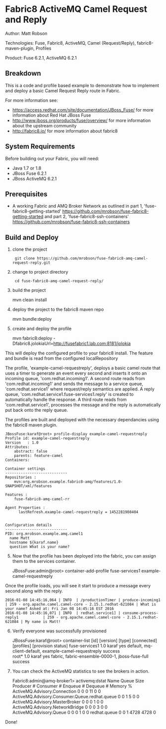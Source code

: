 ﻿Fabric8 ActiveMQ Camel Request and Reply
========================================
Author: Matt Robson

Technologies: Fuse, Fabric8, ActiveMQ, Camel (Request/Reply), fabric8-maven-plugin, Profiles

Product: Fuse 6.2.1, ActiveMQ 6.2.1

Breakdown                                                                                                                     
---------                                                                                                                     
This is a code and profile based example to demonstrate how to implement and deploy a basic Camel Request Reply route in Fabric.

For more information see:

* <https://access.redhat.com/site/documentation/JBoss_Fuse/> for more information about Red Hat JBoss Fuse
* <http://www.jboss.org/products/fuse/overview/> for more information about the upstream community
* <http://fabric8.io/> for more information about fabric8

System Requirements
-------------------
Before building out your Fabric, you will need:
* Java 1.7 or 1.8
* JBoss Fuse 6.2.1
* JBoss ActiveMQ 6.2.1

Prerequisites
-------------
* A working Fabric and AMQ Broker Network as outlined in part 1, 'fuse-fabric8-getting-started' <https://github.com/mrobson/fuse-fabric8-getting-started> and part 2, 'fuse-fabric8-ssh-containers' <https://github.com/mrobson/fuse-fabric8-ssh-containers>

Build and Deploy
----------------

1) clone the project

        git clone https://github.com/mrobson/fuse-fabric8-amq-camel-request-reply.git

2) change to project directory

        cd fuse-fabric8-amq-camel-request-reply/

3) build the project

	mvn clean install

4) deploy the project to the fabric8 maven repo
	
	mvn bundle:deploy

4) create and deploy the profile

	mvn fabric8:deploy -Dfabric8.jolokiaUrl=http://fusefabric1.lab.com:8181/jolokia

This will deploy the configured profile to your fabric8 install.  The feature and bundle is read from the configured localRepository

The profile, 'example-camel-requestreply', deploys a basic camel route that uses a timer to generate an event every second and inserts it onto an incoming queue, 'com.redhat.incoming1'.  A second route reads from 'com.redhat.incoming1' and sends the message to a service queue, 'com.redhat.service1' where request/reply semantics are applied.  A reply queue, 'com.redhat.service1.fuse-services1.reply' is created to automatically handle the response. A third route reads from 'com.redhat.service1', processes the message and the reply is automatically put back onto the reply queue. 

The profiles are built and deployed with the necessary dependancies using the fabric8 maven plugin.

	JBossFuse:karaf@root> profile-display example-camel-requestreply 
	Profile id: example-camel-requestreply
	Version   : 1.0
	Attributes: 
		abstract: false
		parents: feature-camel
	Containers: 

	Container settings
	----------------------------
	Repositories : 
		mvn:org.mrobson.example.fabric8-amq/features/1.0-SNAPSHOT/xml/features

	Features : 
		fuse-fabric8-amq-camel-rr

	Agent Properties : 
		  lastRefresh.example-camel-requestreply = 1452281908404


	Configuration details
	----------------------------
	PID: org.mrobson.example.amq.camel1
	  name Matt
	  hostname ${karaf.name}
	  question What is your name?

5) Now that the profile has been deployed into the fabric, you can assign them to the services container.

	JBossFuse:admin@root> container-add-profile fuse-services1 example-camel-requestreply

Once the profile loads, you will see it start to produce a message every second along with the reply.

	2016-01-08 14:45:16,064 | INFO  | /productionTimer | produce-incoming1                | 259 - org.apache.camel.camel-core - 2.15.1.redhat-621084 | What is your name? Asked at: Fri Jan 08 14:45:16 EST 2016
	2016-01-08 14:45:16,071 | INFO  | redhat.service1] | consume-process-reply1           | 259 - org.apache.camel.camel-core - 2.15.1.redhat-621084 | My name is Matt!

6) Verify everyone was successfully provisioned

	JBossFuse:karaf@root> container-list 
	[id]            [version]  [type]  [connected]  [profiles]                                                  [provision status]
	fuse-services1  1.0        karaf   yes          default, mq-client-default, example-camel-requestreply      success           
	root*           1.0        karaf   yes          fabric, fabric-ensemble-0000-1, jboss-fuse-full             success           

7) You can check the ActiveMQ statistics to see the brokers in action.

	Fabric8:admin@amq-broker1> activemq:dstat 
	Name                                                Queue Size  Producer #  Consumer #   Enqueue #   Dequeue #    Memory %
	ActiveMQ.Advisory.Connection                                 0           0           0          11           0           0
	ActiveMQ.Advisory.Consumer.Queue.redhat.queue                0           0           1           5           0           0
	ActiveMQ.Advisory.MasterBroker                               0           0           0           1           0           0
	ActiveMQ.Advisory.NetworkBridge                              0           0           0           3           0           0
	ActiveMQ.Advisory.Queue                                      0           0           0           1           0           0
	redhat.queue                                                 0           0           1        4728        4728           0

Done!
